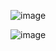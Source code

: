 ![image](https://user-images.githubusercontent.com/52915601/200524150-50824541-1ef5-4a8f-ac85-8cbdf70e90eb.png)
<br>

![image](https://user-images.githubusercontent.com/52915601/200840754-8ce5c4db-8faa-4054-aeff-3e2e5f6714f8.png)

